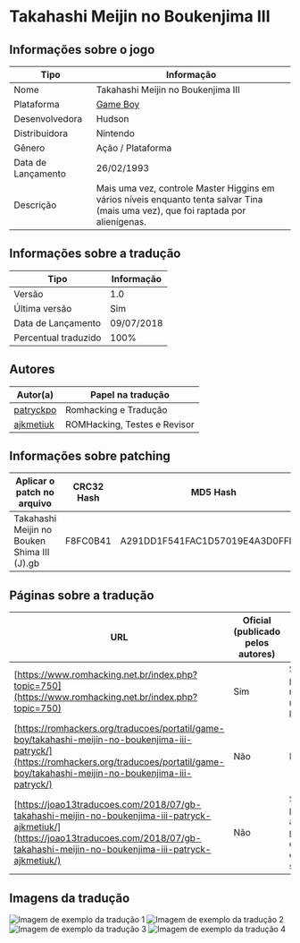 # Takahashi Meijin no Boukenjima III

## Informações sobre o jogo

| Tipo | Informação |
| ----------- | ----------- |
| Nome | Takahashi Meijin no Boukenjima III |
| Plataforma | [Game Boy](../) |
| Desenvolvedora | Hudson |
| Distribuidora | Nintendo |
| Gênero | Ação / Plataforma |
| Data de Lançamento | 26/02/1993 |
| Descrição | Mais uma vez, controle Master Higgins em vários níveis enquanto tenta salvar Tina \(mais uma vez\), que foi raptada por alienígenas\. |

## Informações sobre a tradução

| Tipo | Informação |
| ----------- | ----------- |
| Versão | 1\.0 |
| Última versão | Sim |
| Data de Lançamento | 09/07/2018 |
| Percentual traduzido | 100% |

## Autores

| Autor(a) | Papel na tradução |
| ----------- | ----------- |
| [patryckpo](../../../autores/patryckpo/) | Romhacking e Tradução |
| [ajkmetiuk](../../../autores/ajkmetiuk/) | ROMHacking, Testes e Revisor |

## Informações sobre patching

| Aplicar o patch no arquivo | CRC32 Hash | MD5 Hash |
| ----------- | ----------- | ----------- |
| Takahashi Meijin no Bouken Shima III \(J\)\.gb | F8FC0B41 | A291DD1F541FAC1D57019E4A3D0FFD08 |

## Páginas sobre a tradução

| URL | Oficial (publicado pelos autores) | Possuí link de download |
| ----------- | ----------- | ----------- |
| [https://www.romhacking.net.br/index.php?topic=750](https://www.romhacking.net.br/index.php?topic=750) | Sim | Sim, porém é necessário realizar login |
| [https://romhackers.org/traducoes/portatil/game-boy/takahashi-meijin-no-boukenjima-iii-patryck/](https://romhackers.org/traducoes/portatil/game-boy/takahashi-meijin-no-boukenjima-iii-patryck/) | Não | Não |
| [https://joao13traducoes.com/2018/07/gb-takahashi-meijin-no-boukenjima-iii-patryck-ajkmetiuk/](https://joao13traducoes.com/2018/07/gb-takahashi-meijin-no-boukenjima-iii-patryck-ajkmetiuk/) | Não | Sim, porém o arquivo ou página de download exige uma senha |

## Imagens da tradução

![Imagem de exemplo da tradução 1](1.png)
![Imagem de exemplo da tradução 2](2.png)
![Imagem de exemplo da tradução 3](3.png)
![Imagem de exemplo da tradução 4](4.png)